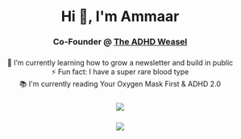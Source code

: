 <h1 align="center">Hi 👋, I'm Ammaar</h1>
<h3 align="center">
  Co-Founder @
  <a href="https://adhdweasel.substack.com">The ADHD Weasel</a>
</h3>

### 

<div align="center">

🌱 I’m currently learning how to grow a newsletter and build in public<br>⚡ Fun fact: I have a super rare blood type<br>📚 I'm currently reading Your Oxygen Mask First & ADHD 2.0

###

![](https://github-readme-stats-ammaarkhan.vercel.app/api?username=ammaarkhan&theme=blueberry&hide_border=false&include_all_commits=false&count_private=false)<br/>

###

![](https://github-readme-streak-stats.herokuapp.com/?user=ammaarkhan&theme=blueberry&hide_border=false)<br/>
</div>

<!-- Proudly created with GPRM ( https://gprm.itsvg.in ) -->
